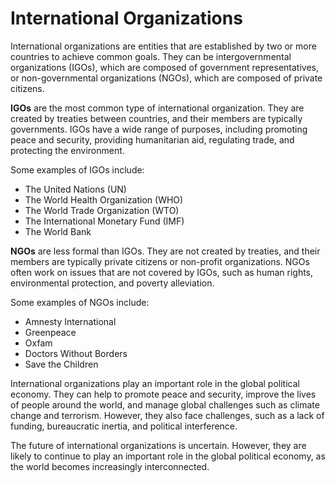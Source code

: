 # International Organizations

International organizations are entities that are established by two or more countries to achieve common goals. They can be intergovernmental organizations (IGOs), which are composed of government representatives, or non-governmental organizations (NGOs), which are composed of private citizens.

**IGOs** are the most common type of international organization. They are created by treaties between countries, and their members are typically governments. IGOs have a wide range of purposes, including promoting peace and security, providing humanitarian aid, regulating trade, and protecting the environment.

Some examples of IGOs include:

- The United Nations (UN)
- The World Health Organization (WHO)
- The World Trade Organization (WTO)
- The International Monetary Fund (IMF)
- The World Bank

**NGOs** are less formal than IGOs. They are not created by treaties, and their members are typically private citizens or non-profit organizations. NGOs often work on issues that are not covered by IGOs, such as human rights, environmental protection, and poverty alleviation.

Some examples of NGOs include:

- Amnesty International
- Greenpeace
- Oxfam
- Doctors Without Borders
- Save the Children

International organizations play an important role in the global political economy. They can help to promote peace and security, improve the lives of people around the world, and manage global challenges such as climate change and terrorism. However, they also face challenges, such as a lack of funding, bureaucratic inertia, and political interference.

The future of international organizations is uncertain. However, they are likely to continue to play an important role in the global political economy, as the world becomes increasingly interconnected.